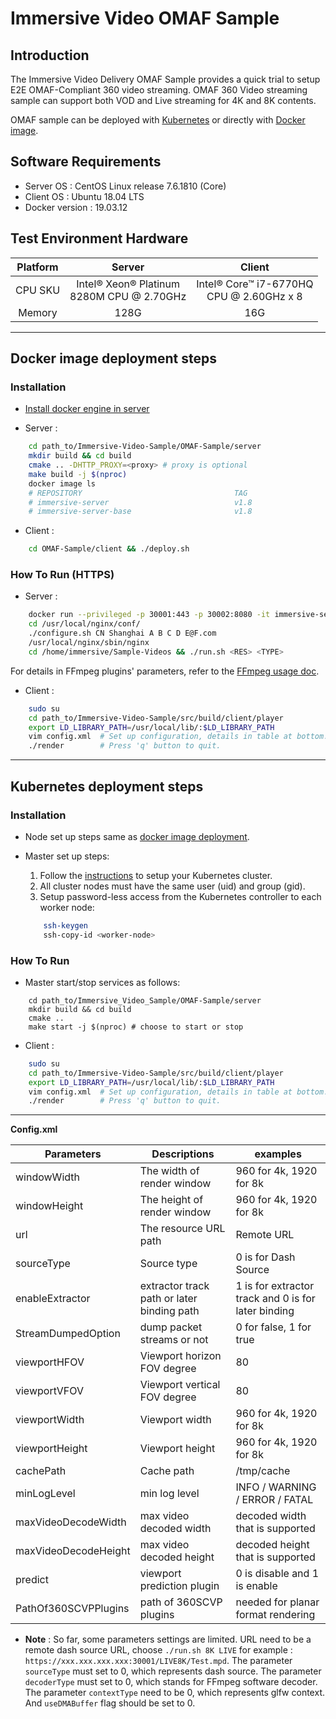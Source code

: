 # Immersive Video OMAF Sample

## Introduction
   The Immersive Video Delivery OMAF Sample provides a quick trial to setup E2E OMAF-Compliant 360 video streaming. OMAF 360 Video streaming sample can support both VOD and Live streaming for 4K and 8K contents.

   OMAF sample can be deployed with [Kubernetes](#kubernetes-deployment-steps) or directly with [Docker image](#docker-image-deployment-steps).

## Software Requirements

 - Server OS : CentOS Linux release 7.6.1810 (Core)
 - Client OS : Ubuntu 18.04 LTS
 - Docker version : 19.03.12

## Test Environment Hardware
| Platform | Server | Client |
|:----:|:----:|:----:|
| CPU SKU | Intel® Xeon® Platinum<br>8280M CPU @ 2.70GHz | Intel® Core™ i7-6770HQ<br>CPU @ 2.60GHz x 8 |
| Memory | 128G | 16G |

---

## Docker image deployment steps

### Installation

- [Install docker engine in server](https://docs.docker.com/install)

- Server :
```bash
    cd path_to/Immersive-Video-Sample/OMAF-Sample/server
    mkdir build && cd build
    cmake .. -DHTTP_PROXY=<proxy> # proxy is optional
    make build -j $(nproc)
    docker image ls
    # REPOSITORY                                  TAG
    # immersive-server                            v1.8
    # immersive-server-base                       v1.8
```

- Client :
```bash
    cd OMAF-Sample/client && ./deploy.sh
```

### How To Run (HTTPS)

- Server :
```bash
    docker run --privileged -p 30001:443 -p 30002:8080 -it immersive-server:v1.8 bash  # Map the port.
    cd /usr/local/nginx/conf/
    ./configure.sh CN Shanghai A B C D E@F.com                                     # './configure.sh -h' for details.
    /usr/local/nginx/sbin/nginx                                                    # Start nginx.
    cd /home/immersive/Sample-Videos && ./run.sh <RES> <TYPE>                      # <RES>:[4K,8K] <TYPE>:[LIVE,VOD]
```

For details in FFmpeg plugins' parameters, refer to the [FFmpeg usage doc](../src/doc/Immersive_Video_Delivery_FFmpeg_usage.md).

- Client :
```bash
    sudo su
    cd path_to/Immersive-Video-Sample/src/build/client/player
    export LD_LIBRARY_PATH=/usr/local/lib/:$LD_LIBRARY_PATH
    vim config.xml  # Set up configuration, details in table at bottom.
    ./render        # Press 'q' button to quit.
```

---

## Kubernetes deployment steps

### Installation

 - Node set up steps same as [docker image deployment](#docker-image-deployment-steps).

 - Master set up steps:
    1. Follow the [instructions](https://kubernetes.io/docs/setup) to setup your Kubernetes cluster.
    2. All cluster nodes must have the same user (uid) and group (gid).
    3. Setup password-less access from the Kubernetes controller to each worker node:
    ```bash
        ssh-keygen
        ssh-copy-id <worker-node>
    ```


### How To Run
 - Master start/stop services as follows:
```
    cd path_to/Immersive_Video_Sample/OMAF-Sample/server
    mkdir build && cd build
    cmake ..
    make start -j $(nproc) # choose to start or stop
```

- Client :
```bash
    sudo su
    cd path_to/Immersive-Video-Sample/src/build/client/player
    export LD_LIBRARY_PATH=/usr/local/lib/:$LD_LIBRARY_PATH
    vim config.xml  # Set up configuration, details in table at bottom.
    ./render        # Press 'q' button to quit.
```

---

**Config.xml**

| **Parameters** | **Descriptions** | **examples** |
| --- | --- | --- |
| windowWidth | The width of render window | 960 for 4k, 1920 for 8k |
| windowHeight | The height of render window  | 960 for 4k, 1920 for 8k  |
| url | The resource URL path | Remote URL |
| sourceType | Source type | 0 is for Dash Source |
| enableExtractor | extractor track path or later binding path | 1 is for extractor track and 0 is for later binding |
| StreamDumpedOption | dump packet streams or not | 0 for false, 1 for true |
| viewportHFOV | Viewport horizon FOV degree | 80 |
| viewportVFOV | Viewport vertical FOV degree | 80 |
| viewportWidth | Viewport width | 960 for 4k, 1920 for 8k |
| viewportHeight | Viewport height | 960 for 4k, 1920 for 8k |
| cachePath | Cache path | /tmp/cache |
| minLogLevel | min log level | INFO / WARNING / ERROR / FATAL |
| maxVideoDecodeWidth | max video decoded width | decoded width that is supported |
| maxVideoDecodeHeight | max video decoded height | decoded height that is supported |
| predict | viewport prediction plugin | 0 is disable and 1 is enable |
| PathOf360SCVPPlugins | path of 360SCVP plugins | needed for planar format rendering |

   - **Note** : So far, some parameters settings are limited. URL need to be a remote dash source URL, choose `./run.sh 8K LIVE` for example : `https://xxx.xxx.xxx.xxx:30001/LIVE8K/Test.mpd`. The parameter `sourceType` must set to 0, which represents dash source. The parameter `decoderType` must set to 0, which stands for FFmpeg software decoder. The parameter `contextType` need to be 0, which represents glfw context. And `useDMABuffer` flag should be set to 0.
